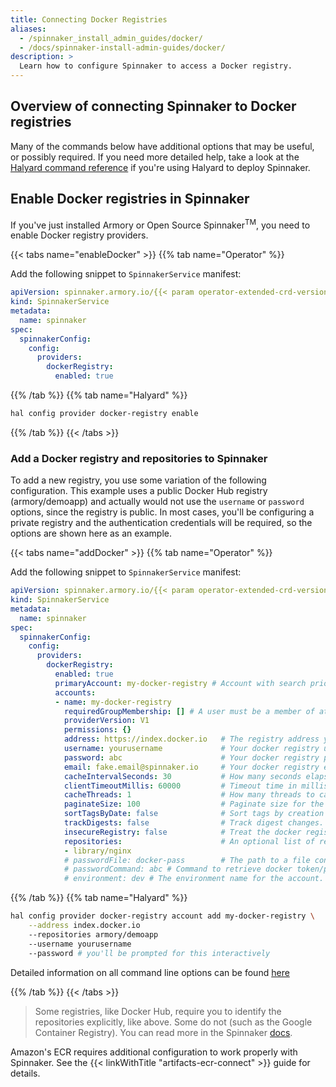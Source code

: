 ```yaml
---
title: Connecting Docker Registries
aliases:
  - /spinnaker_install_admin_guides/docker/
  - /docs/spinnaker-install-admin-guides/docker/
description: >
  Learn how to configure Spinnaker to access a Docker registry.
---
```


## Overview of connecting Spinnaker to Docker registries

Many of the commands below have additional options that
may be useful, or possibly required.  If you need more detailed help, take
a look at the [Halyard command reference](https://www.spinnaker.io/reference/halyard/commands/#hal-config-provider-docker-registry) if you're using Halyard to deploy Spinnaker.

## Enable Docker registries in Spinnaker

If you've just installed Armory or Open Source Spinnaker<sup>TM</sup>, you need to enable Docker registry providers.

{{< tabs name="enableDocker" >}}
{{% tab name="Operator" %}}

Add the following snippet to `SpinnakerService` manifest:

```yaml
apiVersion: spinnaker.armory.io/{{< param operator-extended-crd-version >}}
kind: SpinnakerService
metadata:
  name: spinnaker
spec:
  spinnakerConfig:  
    config:
      providers:
        dockerRegistry:
          enabled: true
```

{{% /tab %}}
{{% tab name="Halyard" %}}

```bash
hal config provider docker-registry enable
```

{{% /tab %}}
{{< /tabs >}}

### Add a Docker registry and repositories to Spinnaker

To add a new registry, you use some variation of the following configuration.
This example uses a public Docker Hub registry (armory/demoapp) and actually
would not use the `username` or `password` options, since the registry is
public.  In most cases, you'll be configuring a private registry and the
authentication credentials will be required, so the options are shown here
as an example.

{{< tabs name="addDocker" >}}
{{% tab name="Operator" %}}

Add the following snippet to `SpinnakerService` manifest:

```yaml
apiVersion: spinnaker.armory.io/{{< param operator-extended-crd-version >}}
kind: SpinnakerService
metadata:
  name: spinnaker
spec:
  spinnakerConfig:  
    config:
      providers:
        dockerRegistry:
          enabled: true
          primaryAccount: my-docker-registry # Account with search priority. (Required when using a locally deployed registry.)
          accounts:
          - name: my-docker-registry
            requiredGroupMembership: [] # A user must be a member of at least one specified group in order to make changes to this account's cloud resources.
            providerVersion: V1
            permissions: {}
            address: https://index.docker.io   # The registry address you want to pull and deploy images from. For example: index.docker.io - DockerHub quay.io - Quay gcr.io - Google Container Registry (GCR) [us|eu|asia].gcr.io - Regional GCR localhost - Locally deployed registry
            username: yourusername             # Your docker registry username
            password: abc                      # Your docker registry password. This field support "encrypted" secret references.
            email: fake.email@spinnaker.io     # Your docker registry email (often this only needs to be well-formed, rather than be a real address)
            cacheIntervalSeconds: 30           # How many seconds elapse between polling your docker registry. Certain registries are sensitive to over-polling, and larger intervals (e.g. 10 minutes = 600 seconds) are desirable if you're seeing rate limiting.
            clientTimeoutMillis: 60000         # Timeout time in milliseconds for this repository.
            cacheThreads: 1                    # How many threads to cache all provided repos on. Really only useful if you have a ton of repos.
            paginateSize: 100                  # Paginate size for the docker repository _catalog endpoint.
            sortTagsByDate: false              # Sort tags by creation date.
            trackDigests: false                # Track digest changes. This is not recommended as it consumes a high QPM, and most registries are flaky.
            insecureRegistry: false            # Treat the docker registry as insecure (don't validate the ssl cert).
            repositories:                      # An optional list of repositories to cache images from. If not provided, Spinnaker will attempt to read accessible repositories from the registries _catalog endpoint
            - library/nginx
            # passwordFile: docker-pass        # The path to a file containing your docker password in plaintext (not docker/config.json file). This field support "encryptedFile" secret references.
            # passwordCommand: abc # Command to retrieve docker token/password, commands must be available in environment
            # environment: dev # The environment name for the account. Many accounts can share the same environmen(e.g. dev, test, prod)
```

{{% /tab %}}
{{% tab name="Halyard" %}}


```bash
hal config provider docker-registry account add my-docker-registry \
    --address index.docker.io
    --repositories armory/demoapp
    --username yourusername
    --password # you'll be prompted for this interactively
```

Detailed information on all command line options can be found [here](https://www.spinnaker.io/reference/halyard/commands/#hal-config-provider-docker-registry-account-add)

{{% /tab %}}
{{< /tabs >}}

>Some registries, like Docker Hub, require you to identify the
repositories explicitly, like above.  Some do not (such as the Google
Container Registry).  You can read more in the Spinnaker [docs](https://www.spinnaker.io/setup/install/providers/docker-registry/).

Amazon's ECR requires additional configuration to work properly with Spinnaker.
See the {{< linkWithTitle "artifacts-ecr-connect" >}} guide for details.
